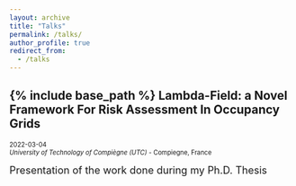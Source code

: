 ```yaml
---
layout: archive
title: "Talks"
permalink: /talks/
author_profile: true
redirect_from:
  - /talks
---
```


{% include base_path %}
Lambda-Field: a Novel Framework For Risk Assessment In Occupancy Grids
------
<span style="font-size:.8em;">2022-03-04</span>  
<span style="font-size:.8em;">*University of Technology of Compiègne (UTC)*</span><span style="font-size:.8em;"> - Compiegne, France</span>  


<font size="4">Presentation of the work done during my Ph.D. Thesis </font>

